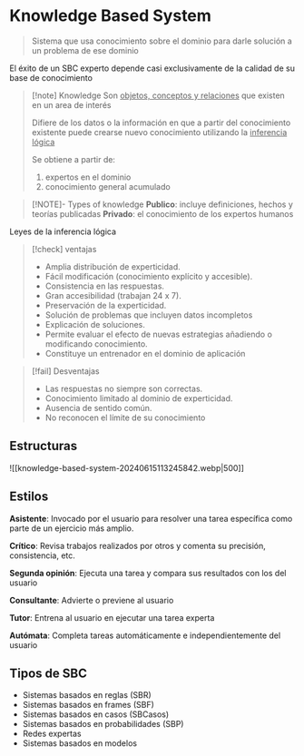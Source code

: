 # Knowledge Based System
>Sistema que usa conocimiento sobre el dominio para darle solución a un problema de ese dominio

El éxito de un SBC experto depende casi exclusivamente de la calidad de su base de conocimiento


> [!note] Knowledge
> Son <u>objetos, conceptos y relaciones</u> que existen en un area de interés
> 
> Difiere de los datos o la información en que a partir del conocimiento existente puede crearse nuevo conocimiento utilizando la <u>inferencia lógica</u>
> 
> Se obtiene a partir de:
> 1. expertos en el dominio
> 2. conocimiento general acumulado


> [!NOTE]- Types of knowledge
> **Publico**: incluye definiciones, hechos y teorías publicadas
> **Privado**: el conocimiento de los expertos humanos




Leyes de la inferencia lógica



> [!check] ventajas
> - Amplia distribución de experticidad. 
> - Fácil modificación (conocimiento explícito y accesible). 
> - Consistencia en las respuestas. 
> - Gran accesibilidad (trabajan 24 x 7). 
> - Preservación de la experticidad. 
> - Solución de problemas que incluyen datos incompletos
> - Explicación de soluciones. 
> - Permite evaluar el efecto de nuevas estrategias añadiendo o modificando conocimiento. 
> - Constituye un entrenador en el dominio de aplicación


> [!fail] Desventajas
> - Las respuestas no siempre son correctas. 
> - Conocimiento limitado al dominio de experticidad. 
> - Ausencia de sentido común. 
> - No reconocen el límite de su conocimiento



## Estructuras

![[knowledge-based-system-20240615113245842.webp|500]]




## Estilos

**Asistente**: Invocado por el usuario para resolver una tarea específica como parte de un ejercicio más amplio. 

**Crítico**: Revisa trabajos realizados por otros y comenta su precisión, consistencia, etc. 

**Segunda opinión**: Ejecuta una tarea y compara sus resultados con los del usuario

**Consultante**: Advierte o previene al usuario 

**Tutor**: Entrena al usuario en ejecutar una tarea experta 

**Autómata**: Completa tareas automáticamente e independientemente del usuario


## Tipos de SBC

- Sistemas basados en reglas (SBR) 
- Sistemas basados en frames (SBF) 
- Sistemas basados en casos (SBCasos) 
- Sistemas basados en probabilidades (SBP) 
- Redes expertas 
- Sistemas basados en modelos


